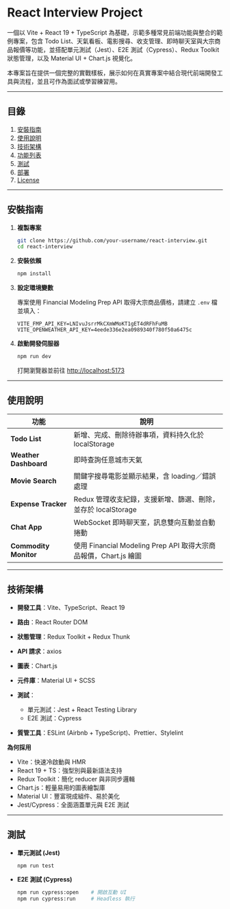 # React Interview Project

一個以 Vite + React 19 + TypeScript 為基礎，示範多種常見前端功能與整合的範例專案，包含 Todo List、天氣看板、電影搜尋、收支管理、即時聊天室與大宗商品報價等功能，並搭配單元測試（Jest）、E2E 測試（Cypress）、Redux Toolkit 狀態管理，以及 Material UI + Chart.js 視覺化。

本專案旨在提供一個完整的實戰樣板，展示如何在真實專案中結合現代前端開發工具與流程，並且可作為面試或學習練習用。

---

## 目錄

1. [安裝指南](#安裝指南)
2. [使用說明](#使用說明)
3. [技術架構](#技術架構)
4. [功能列表](#功能列表)
5. [測試](#測試)
6. [部署](#部署)
7. [License](#license)

---

## 安裝指南

1. **複製專案**

   ```bash
   git clone https://github.com/your-username/react-interview.git
   cd react-interview
   ```

2. **安裝依賴**

   ```bash
   npm install
   ```

3. **設定環境變數**

   專案使用 Financial Modeling Prep API 取得大宗商品價格，請建立 `.env` 檔並填入：

   ```env
   VITE_FMP_API_KEY=LNIvuJsrrMkCXmWMoKT1gET4dRFhFuMB
   VITE_OPENWEATHER_API_KEY=4eede336e2ea0989340f780f50a6475c
   ```

4. **啟動開發伺服器**

   ```bash
   npm run dev
   ```

   打開瀏覽器並前往 [http://localhost:5173](http://localhost:5173)

---

## 使用說明

| 功能                  | 說明                                                             |
| --------------------- | ---------------------------------------------------------------- |
| **Todo List**         | 新增、完成、刪除待辦事項，資料持久化於 localStorage              |
| **Weather Dashboard** | 即時查詢任意城市天氣                                             |
| **Movie Search**      | 關鍵字搜尋電影並顯示結果，含 loading／錯誤處理                   |
| **Expense Tracker**   | Redux 管理收支紀錄，支援新增、篩選、刪除，並存於 localStorage    |
| **Chat App**          | WebSocket 即時聊天室，訊息雙向互動並自動捲動                     |
| **Commodity Monitor** | 使用 Financial Modeling Prep API 取得大宗商品報價，Chart.js 繪圖 |

---

## 技術架構

- **開發工具**：Vite、TypeScript、React 19
- **路由**：React Router DOM
- **狀態管理**：Redux Toolkit + Redux Thunk
- **API 請求**：axios
- **圖表**：Chart.js
- **元件庫**：Material UI + SCSS
- **測試**：

  - 單元測試：Jest + React Testing Library
  - E2E 測試：Cypress

- **質管工具**：ESLint (Airbnb + TypeScript)、Prettier、Stylelint

**為何採用**

- Vite：快速冷啟動與 HMR
- React 19 + TS：強型別與最新語法支持
- Redux Toolkit：簡化 reducer 與非同步邏輯
- Chart.js：輕量易用的圖表繪製庫
- Material UI：豐富現成組件、易於美化
- Jest/Cypress：全面涵蓋單元與 E2E 測試

---

## 測試

- **單元測試 (Jest)**

  ```bash
  npm run test
  ```

- **E2E 測試 (Cypress)**

  ```bash
  npm run cypress:open    # 開啟互動 UI
  npm run cypress:run     # Headless 執行
  ```
